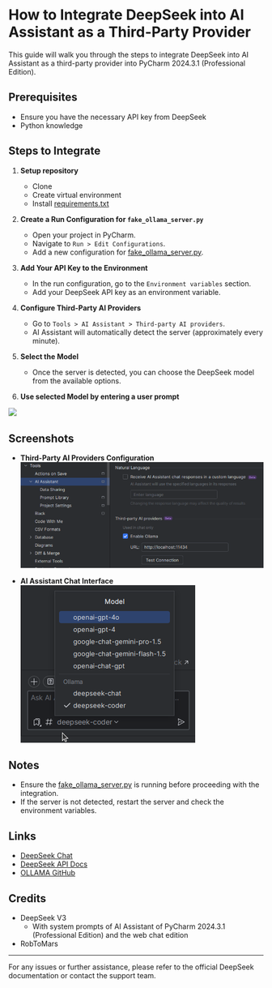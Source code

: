 # How to Integrate DeepSeek into AI Assistant as a Third-Party Provider

This guide will walk you through the steps to integrate DeepSeek into AI Assistant as a third-party provider into PyCharm 2024.3.1 (Professional Edition).

## Prerequisites
- Ensure you have the necessary API key from DeepSeek
- Python knowledge

## Steps to Integrate
1. **Setup repository**
    - Clone
    - Create virtual environment
    - Install [requirements.txt](requirements.txt)
2. **Create a Run Configuration for `fake_ollama_server.py`**
    - Open your project in PyCharm.
    - Navigate to `Run > Edit Configurations`.
    - Add a new configuration for [fake_ollama_server.py](fake_ollama_server.py).

3. **Add Your API Key to the Environment**
    - In the run configuration, go to the `Environment variables` section.
    - Add your DeepSeek API key as an environment variable.

4. **Configure Third-Party AI Providers**
    - Go to `Tools > AI Assistant > Third-party AI providers`.
    - AI Assistant will automatically detect the server (approximately every minute).

5. **Select the Model**
    - Once the server is detected, you can choose the DeepSeek model from the available options.

5. **Use selected Model by entering a user prompt**

![](resources/HowTo.gif)

## Screenshots

- **Third-Party AI Providers Configuration**  
  ![](resources/Tools-AI_Assistant_Third-party_AI_providers.png)

- **AI Assistant Chat Interface**  
  ![](resources/AI_Assistant_Chat.png)

## Notes
- Ensure the [fake_ollama_server.py](fake_ollama_server.py) is running before proceeding with the integration.
- If the server is not detected, restart the server and check the environment variables.

## Links
- [DeepSeek Chat](https://chat.deepseek.com/)
- [DeepSeek API Docs](https://api-docs.deepseek.com/)
- [OLLAMA GitHub](https://github.com/ollama/ollama)

## Credits
- DeepSeek V3
  - With system prompts of AI Assistant of PyCharm 2024.3.1 (Professional Edition) and the web chat edition
- RobToMars

---

For any issues or further assistance, please refer to the official DeepSeek documentation or contact the support team.
